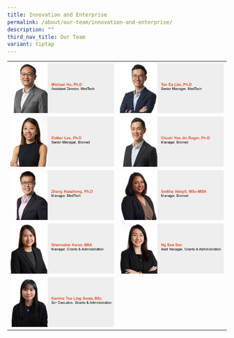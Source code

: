 ```yaml
---
title: Innovation and Enterprise
permalink: /about/our-team/innovation-and-enterprise/
description: ""
third_nav_title: Our Team
variant: tiptap
---
```

<table style="minWidth: 50px">
<colgroup>
<col>
<col>
</colgroup>
<tbody>
<tr>
<th rowspan="1" colspan="1"><a class="isomer-image-wrapper" href="/our-team/innovation-and-enterprise/michael-ho"><img style="width: 100%" height="auto" width="100%" alt="Michael Ho" src="/images/About/Our Team/Innovation and Enterprise/MichaelHo.jpg"></a>
</th>
<th rowspan="1" colspan="1"><a class="isomer-image-wrapper" href="/our-team/innovation-and-enterprise/tan-ee-lim/"><img style="width: 100%;" height="auto" width="100%" alt="Tan Ee Lim" src="/images/About/Our Team/Innovation and Enterprise/TanEeLim.JPG"></a>
</th>
</tr>
<tr>
<td rowspan="1" colspan="1"><a class="isomer-image-wrapper" href="/our-team/innovation-and-enterprise/esther-lee/"><img style="width: 100%;" height="auto" width="100%" alt="Esther Lee" src="/images/About/Our Team/Innovation and Enterprise/EstherLee.JPG"></a>
</td>
<td rowspan="1" colspan="1"><a class="isomer-image-wrapper" href="/our-team/innovation-and-enterprise/chuah-yon-jin/"><img style="width: 100%;" height="auto" width="100%" alt="Roger Chuah Yon Jin" src="/images/About/Our Team/Innovation and Enterprise/ChuahYonJin.JPG"></a>
</td>
</tr>
<tr>
<td rowspan="1" colspan="1"><a class="isomer-image-wrapper" href="/our-team/innovation-and-enterprise/zhang-hanzhong/"><img style="width: 100%;" height="auto" width="100%" alt="Zhang Hanzhong" src="/images/About/Our Team/Innovation and Enterprise/ZhangHanzhong.JPG"></a>
</td>
<td rowspan="1" colspan="1"><a class="isomer-image-wrapper" href="/our-team/innovation-and-enterprise/smitha-velayil/"><img style="width: 100%;" height="auto" width="100%" alt="Smitha Velayil" src="/images/About/Our Team/Innovation and Enterprise/SmithaVelayil.JPG"></a>
</td>
</tr>
<tr>
<td rowspan="1" colspan="1"><a class="isomer-image-wrapper" href="/our-team/innovation-and-enterprise/shermaine-kwan"><img style="width: 100%" height="auto" width="100%" alt="Shermaine Kwan" src="/images/About/Our Team/Innovation and Enterprise/ShermaineKwan.jpg"></a>
</td>
<td rowspan="1" colspan="1"><a class="isomer-image-wrapper" href="ng-san-san"><img style="width: 100%" height="auto" width="100%" alt="Ng San San" src="/images/About/Our Team/Innovation and Enterprise/NgSanSan.jpg"></a>
</td>
</tr>
<tr>
<td rowspan="1" colspan="1"><a class="isomer-image-wrapper" href="kerrine-too"><img style="width: 100%" height="auto" width="100%" alt="Kerrine Too" src="/images/About/Our Team/Innovation and Enterprise/KerrineToo.jpg"></a>
</td>
<td rowspan="1" colspan="1">
<p></p>
</td>
</tr>
</tbody>
</table>
<p></p>
<p></p>
<p></p>
<p></p>